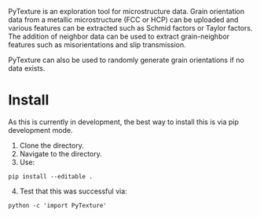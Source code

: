 PyTexture is an exploration tool for microstructure data. Grain orientation data from a metallic 
microstructure (FCC or HCP) can be uploaded and various features can be extracted such as Schmid factors or 
Taylor factors. The addition of neighbor data can be used to extract grain-neighbor features
such as misorientations and slip transmission.

PyTexture can also be used to randomly generate grain orientations if no data exists. 

# Install
As this is currently in development, the best way to install this is via pip development mode.

1. Clone the directory.
2. Navigate to the directory.
3. Use:

```pip install --editable .```

4. Test that this was successful via:

```python -c 'import PyTexture'```
